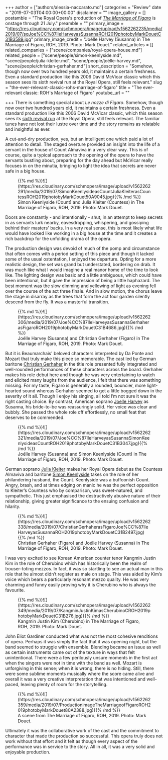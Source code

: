 +++
author = ["authors/alessia-naccarato.md"]
categories = "Review"
date = "2019-07-03T04:00:00+00:00"
disclaimer = ""
image_gallery = []
postamble = "The Royal Opera's production of [_The Marriage of Figaro_](https://www.roh.org.uk/productions/the-marriage-of-figaro-by-david-mcvicar) is onstage through 21 July."
preamble = ""
primary_image = "https://res.cloudinary.com/schmopera/image/upload/v1562262235/media/2019/07/sqJoe%CC%87lleHarveyasSusannaROH2019photobyMarkDouetC31B3589.jpg"
primary_image_credit = "Joélle Harvey (Susanna) in The Marriage of Figaro, ROH, 2019. Photo: Mark Douet."
related_articles = []
related_companies = ["scene/companies/royal-opera-house.md"]
related_people = ["scene/people/simon-keenlyside.md", "scene/people/julia-kleiter.md", "scene/people/joélle-harvey.md", "scene/people/christian-gerhaher.md"]
short_description = "Somehow, though now over two hundred years old, it maintains a certain freshness. Even a standard production like this 2006 David McVicar classic which this season sees its sixth revival run at the Royal Opera, still feels relevant."
slug = "the-ever-relevant-classic-rohs-marriage-of-figaro"
title = "The ever-relevant classic: ROH's Marriage of Figaro"
youtube_url = ""

+++
There is something special about _Le nozze di Figaro_. Somehow, though now over two hundred years old, it maintains a certain freshness. Even a standard production like this 2006 David McVicar classic, which this season sees its [sixth revival run](https://www.roh.org.uk/productions/the-marriage-of-figaro-by-david-mcvicar) at the Royal Opera, still feels relevant. The familiar tunes have not lost their lustre over time and the story remains as relatable and insightful as ever.

A cut-and-dry production, yes, but an intelligent one which paid a lot of attention to detail. The staged overture provided an insight into the life of a servant in the house of Count Almaviva in a very clear way. This is of course, quite a typical approach to the opening of the opera to have the servants bustling about, preparing for the day ahead but McVicar really focuses in on the minutia, bringing to light the idea that secrets are never safe in a big house.

<figure data-type="image">{{% md %}}![](https://res.cloudinary.com/schmopera/image/upload/v1562262291/media/2019/07/SimonKeenlysideasCountJuliaKleiterasCountessROH2019photobyMarkDouet50A9045.jpg){{% /md %}}

<figcaption>Simon Keenlyside (Count) and Julia Kleiter (Countess) in The Marriage of Figaro, ROH, 2019. Photo: Mark Douet.</figcaption>

</figure>

Doors are constantly - and intentionally - shut, in an attempt to keep secrets in as servants lurk nearby, eavesdropping, whispering, and gossiping behind their masters' backs. In a very real sense, this is most likely what life would have looked like working in a big house at the time and it creates a rich backdrop for the unfolding drama of the opera.

The production design was devoid of much of the pomp and circumstance that often comes with a period setting of this piece and though it lacked some of the usual ostentation, I enjoyed the departure. Opting for a more realistic design, the set was grand but understated, bordering on drab. It was much like what I would imagine a real manor home of the time to look like. The lighting design was basic and a little ambiguous, which could have been intentional, but it gave the impression of being a little haphazard. The best moment was the slow dimming and yellowing of light as evening fell over the course of the act three finale. And in slow motion, the chorus leave the stage in disarray as the trees that form the act four garden silently descend from the fly. It was a masterful transition.

<figure data-type="image">{{% md %}}![](https://res.cloudinary.com/schmopera/image/upload/v1562262306/media/2019/07/Joe%CC%87lleHarveyasSusannaGerhaherasFigaroROH2019photobyMarkDouetC31B4686.jpg){{% /md %}}

<figcaption>Joélle Harvey (Susanna) and Christian Gerhaher (Figaro) in The Marriage of Figaro, ROH, 2019. Photo: Mark Douet.</figcaption>

</figure>

But it is Beaumarchais' beloved characters interpreted by Da Ponte and Mozart that truly make this piece so memorable. The cast led by German baritone [Christian Gerhaher](/scene/people/christian-gerhaher/) in the title role presented fully integrated and well-rounded performances of these characters across the board. Gerhaher makes his role debut here and though he was very entertaining to watch and elicited many laughs from the audience, I felt that there was something missing. For my taste, Figaro is generally a rounded, bouncier, more light-hearted sound whereas Gerhaher seemed to get a little bogged down in the severity of it all. Though I enjoy his singing, all told I’m not sure it was the right casting choice. By contrast, American soprano [Joelle Harvey](/scene/people/joelle-harvey/) as Susanna, his bride-to-be was reassuringly solid. Her voice was clear and bubbly. She passed the whole role off effortlessly, no small feat that deserves to be commended.

<figure data-type="image">{{% md %}}![](https://res.cloudinary.com/schmopera/image/upload/v1562262321/media/2019/07/Joe%CC%87lleHarveyasSusannaSimonKeenlysideasCountROH2019photobyMarkDouetC31B3047.jpg){{% /md %}}

<figcaption>Joélle Harvey (Susanna) and Simon Keenlyside (Count) in The Marriage of Figaro, ROH, 2019. Photo: Mark Douet.</figcaption>

</figure>

German soprano [Julia Kleiter](/scene/people/julia-kleiter/) makes her Royal Opera debut as the Countess Almaviva and baritone [Simon Keenlyside](/scene/people/simon-keenlyside/) takes on the role of her philandering husband, the Count. Keenlyside was a buffoonish Count. Angry, brash, and at times edging on manic he was the perfect opposition to Kleiter’s Countess who by comparison, was sweet-natured, and sympathetic. This just emphasised the destructively abusive nature of their relationship, giving greater significance to the ensuing confusion and hilarity.

<figure data-type="image">{{% md %}}![](https://res.cloudinary.com/schmopera/image/upload/v1562262338/media/2019/07/ChristianGerhaherasFigaroJoe%CC%87lleHarveyasSusannaROH2019photobyMarkDouetC31B2497.jpg){{% /md %}}

<figcaption>Christian Gerhaher (Figaro) and Joélle Harvey (Susanna) in The Marriage of Figaro, ROH, 2019. Photo: Mark Douet.</figcaption>

</figure>

I was very excited to see Korean American counter tenor Kangmin Justin Kim in the role of Cherubino which has historically been the realm of trouser-toting mezzos. In fact, it was so startling to see an actual man in this role that he almost didn’t register as male on stage. This was aided by Kim’s voice which bears a particularly resonant mezzo quality. He was very charming and funny easily proving why it is Cherubino who is always the favourite.

<figure data-type="image">{{% md %}}![](https://res.cloudinary.com/schmopera/image/upload/v1562262349/media/2019/07/KangminJustinKimasCherubinoCROH2019photobyMarkDouetC31B276.jpg){{% /md %}}

<figcaption>Kangmin Justin Kim (Cherubino) in The Marriage of Figaro, ROH, 2019. Photo: Mark Douet.</figcaption>

</figure>

John Eliot Gardiner conducted what was not the most cohesive renditions of opera. Perhaps it was simply the fact that it was opening night, but the band seemed to struggle with ensemble. Blending became an issue as well as certain instruments came out of the texture in ways that felt unintentional. There were a few perilously unsure moments in the first act when the singers were not in time with the band as well. Mozart is unforgiving in this sense; when it is wrong, there is no hiding. Still, there were some sublime moments musically where the score came alive and overall it was a very creative interpretation that was intentioned and well-paced, leaving plenty of room for the storytelling.

<figure data-type="image">{{% md %}}![](https://res.cloudinary.com/schmopera/image/upload/v1562262359/media/2019/07/ProductionimageTheMarriageofFigaroROH2019photobyMarkDouet80A2388.jpg){{% /md %}}

<figcaption>A scene from The Marriage of Figaro, ROH, 2019. Photo: Mark Douet.</figcaption>

</figure>

Ultimately it was the collaborative work of the cast and the commitment to character that made the production so successful. This opera truly does not work without that effort and it felt as though every aspect of the performance was in service to the story. All in all, it was a very solid and enjoyable production.